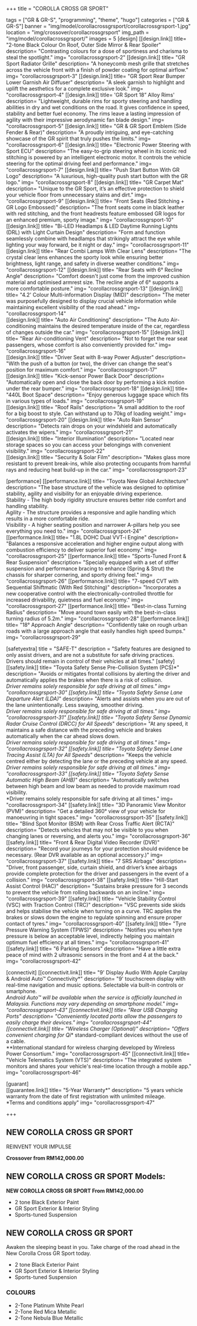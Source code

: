 +++
title = "COROLLA CROSS GR SPORT"

tags = ["GR & GR-S", "programming", "theme", "hugo"]
categories = ["GR & GR-S"]
banner = "img/model/corollacrossgrsport/corollacrossgrsport-1.jpg"
location = "img/crossover/corollacrossgrsport"
img_path = "img/model/corollacrossgrsport/"
images = 5
[design]
   [[design.link]]
     title= "2-tone Black Colour On Roof, Outer Side Mirror & Rear Spoiler"
     description= "Contrasting colours for a dose of sportiness and charisma to steal the spotlight."
     img= "corollacrossgrsport-2"
   [[design.link]]
     title= "GR Sport Radiator Grille"
     description= "A honeycomb mesh grille that stretches across the vehicle front with a finish of powder coating for optimal airflow."
     img= "corollacrossgrsport-3"
   [[design.link]]
     title= "GR Sport Rear Bumper Lower Garnish Air Diffuser"
     description= "A sleek garnish to highlight and uplift the aesthetics for a complete exclusive look."
     img= "corollacrossgrsport-4"
   [[design.link]]
     title= 'GR Sport 18” Alloy Rims'
     description= "Lightweight, durable rims for sporty steering and handling abilities in dry and wet conditions on the road. It gives confidence in speed, stability and better fuel economy. The rims leave a lasting impression of agility with their impressive aerodynamic fan blade design."
     img= "corollacrossgrsport-5"
   [[design.link]]
     title= "GR & GR Sport Emblem (Side Fender & Rear)"
     description= "A proudly intriguing, and eye-catching showcase of the GR spirit that truly pushes the limits."
     img= "corollacrossgrsport-6"
   [[design.link]]
     title= "Electronic Power Steering with Sport ECU"
     description= "The easy-to-grip steering wheel in its iconic red stitching is powered by an intelligent electronic motor. It controls the vehicle steering for the optimal driving feel and performance."
     img= "corollacrossgrsport-7"
   [[design.link]]
     title= "Push Start Button With GR Logo"
     description= "A luxurious, high-quality push start button with the GR logo."
     img= "corollacrossgrsport-8"
   [[design.link]]
     title= "GR Carpet Mat"
     description= "Unique to the GR Sport, it’s an effective protection to shield your vehicle floor from unnecessary stains and dirt."
     img= "corollacrossgrsport-9"
   [[design.link]]
     title= "Front Seats (Red Stitching + GR Logo Embossed)"
     description= "The front seats come in black leather with red stitching, and the front headrests feature embossed GR logos for an enhanced premium, sporty image."
     img= "corollacrossgrsport-10"
   [[design.link]]
     title= "Bi-LED Headlamps & LED Daytime Running Lights (DRL) with Light Curtain Design"
     description= "Form and function seamlessly combine with headlamps that strikingly attract the eye while lighting your way forward, be it night or day."
     img= "corollacrossgrsport-11"
   [[design.link]]
     title= "Rear Combi Lamps With Clear Lens"
     description= "The crystal clear lens enhances the sporty look while ensuring better brightness, light range, and safety in diverse weather conditions."
     img= "corollacrossgrsport-12"
   [[design.link]]
     title= "Rear Seats with 6° Recline Angle"
     description= "Comfort doesn't just come from the improved cushion material and optimised armrest size. The recline angle of 6° supports a more comfortable posture."
     img= "corollacrossgrsport-13"
   [[design.link]]
     title= "4.2' Colour Multi-information Display (MID)"
     description= "The meter was purposefully designed to display crucial vehicle information while maintaining excellent visibility of the road ahead."
     img= "corollacrossgrsport-14"   
   [[design.link]]
     title= "Auto Air Conditioning"
     description= "The Auto Air-conditioning maintains the desired temperature inside of the car, regardless of changes outside the car."
     img= "corollacrossgrsport-15"
   [[design.link]]
     title= "Rear Air-conditioning Vent"
     description= "Not to forget the rear seat passengers, whose comfort is also conveniently provided for."
     img= "corollacrossgrsport-16"  
   [[design.link]]
     title= "Driver Seat with 8-way Power Adjuster"
     description= "With the push of a button (or two), the driver can change the seat's position for maximum comfort."
     img= "corollacrossgrsport-17"   
   [[design.link]]
     title= "Kick-sensor Power Back Door"
     description= "Automatically open and close the back door by performing a kick motion under the rear bumper."
     img= "corollacrossgrsport-18"
   [[design.link]]
     title= "440L Boot Space"
     description= "Enjoy generous luggage space which fits in various types of loads."
     img= "corollacrossgrsport-19"   
   [[design.link]]
     title= "Roof Rails"
     description= "A small addition to the roof for a big boost to style. Can withstand up to 70kg of loading weight."
     img= "corollacrossgrsport-20"
   [[design.link]]
     title= "Auto Rain Sensor"
     description= "Detects rain drops on your windshield and automatically activates the wipers."
     img= "corollacrossgrsport-21"  
   [[design.link]]
     title= "Interior Illumination"
     description= "Located near storage spaces so you can access your belongings with convenient visibility."
     img= "corollacrossgrsport-22"   
   [[design.link]]
     title= "Security & Solar Film"
     description= "Makes glass more resistant to prevent break-ins, while also protecting occupants from harmful rays and reducing heat build-up in the car."
     img= "corollacrossgrsport-23"
     
[performance]
   [[performance.link]]
     title= "Toyota New Global Architecture"
     description= "The base structure of the vehicle was designed to optimise stability, agility and visibility for an enjoyable driving experience.<br>Stability - The high body rigidity structure ensures better ride comfort and handling stability.<br>Agility - The structure provides a responsive and agile handling which results in a more comfortable ride.<br>Visibility - A higher seating position and narrower A-pillars help you see everything you need to."
     img= "corollacrossgrsport-24"
   [[performance.link]]
     title= "1.8L DOHC Dual VVT-i Engine"
     description= "Balances a responsive acceleration and higher engine output along with combustion efficiency to deliver superior fuel economy."
     img= "corollacrossgrsport-25"
   [[performance.link]]
     title= "Sports-Tuned Front & Rear Suspension"
     description= "Specially equipped with a set of stiffer suspension and performance bracing to enhance (Spring & Strut) the chassis for sharper cornering, and sporty driving feel."
     img= "corollacrossgrsport-26"
   [[performance.link]]
     title= "7-speed CVT with Sequential Shiftmatic (With Red Stitching)"
     description= "Incorporates a new cooperative control with the electronically-controlled throttle for increased drivability, quietness and fuel economy."
     img= "corollacrossgrsport-27"
   [[performance.link]]
     title= "Best-in-class Turning Radius"
     description= "Move around town easily with the best-in-class turning radius of 5.2m."
     img= "corollacrossgrsport-28"
   [[performance.link]]
     title= "18° Approach Angle"
     description= "Confidently take on rough urban roads with a large approach angle that easily handles high speed bumps."
     img= "corollacrossgrsport-29"
  

[safetyextra]
  title = "SAFE-T"
  description = "Safety features are designed to only assist drivers, and are not a substitute for safe driving practices. Drivers should remain in control of their vehicles at all times."
[safety]
   [[safety.link]]
     title= "Toyota Safety Sense Pre-Collision System (PCS)*"
     description= "Avoids or mitigates frontal collisions by alerting the driver and automatically applies the brakes when there is a risk of collision.<br>*Driver remains solely responsible for safe driving at all times."
     img= "corollacrossgrsport-30"
   [[safety.link]]
     title= "Toyota Safety Sense Lane Departure Alert (LDA)*"
     description= "Alerts and assists when you are out of the lane unintentionally. Less swaying, smoother driving.<br>*Driver remains solely responsible for safe driving at all times."
     img= "corollacrossgrsport-31"
   [[safety.link]]
     title= "Toyota Safety Sense Dynamic Radar Cruise Control (DRCC) for All Speeds*"
     description= "At any speed, it maintains a safe distance with the preceding vehicle and brakes automatically when the car ahead slows down.<br>*Driver remains solely responsible for safe driving at all times."
     img= "corollacrossgrsport-32"
   [[safety.link]]
     title= "Toyota Safety Sense Lane Tracing Assist (LTA) for All Speeds*"
     description= "Keeps the vehicle centred either by detecting the lane or the preceding vehicle at any speed.<br>*Driver remains solely responsible for safe driving at all times."
     img= "corollacrossgrsport-33"
   [[safety.link]]
     title= "Toyota Safety Sense Automatic High Beam (AHB)*"
     description= "Automatically switches between high beam and low beam as needed to provide maximum road visibility.<br>*Driver remains solely responsible for safe driving at all times."
     img= "corollacrossgrsport-34"
   [[safety.link]]
     title= "3D Panoramic View Monitor (PVM)"
     description= "Get a detailed 360° view of your vehicle for manoeuvring in tight spaces."
     img= "corollacrossgrsport-35"
   [[safety.link]]
     title= "Blind Spot Monitor (BSM) with Rear Cross Traffic Alert (RCTA)"
     description= "Detects vehicles that may not be visible to you when changing lanes or reversing, and alerts you."
     img= "corollacrossgrsport-36"
   [[safety.link]]
     title= "Front & Rear Digital Video Recorder (DVR)"
     description= "Record your journeys for your protection should evidence be necessary. (Rear DVR available as an optional accessory.)"
     img= "corollacrossgrsport-37"
   [[safety.link]]
     title= "7 SRS Airbags"
     description= "Driver, front passenger, side, curtain shield, and driver’s knee airbags provide complete protection for the driver and passengers in the event of a collision."
     img= "corollacrossgrsport-38"
   [[safety.link]]
     title= "Hill-Start Assist Control (HAC)"
     description= "Sustains brake pressure for 3 seconds to prevent the vehicle from rolling backwards on an incline."
     img= "corollacrossgrsport-39"
   [[safety.link]]
     title= "Vehicle Stability Control (VSC) with Traction Control (TRC)"
     description= "VSC prevents side skids and helps stabilise the vehicle when turning on a curve. TRC applies the brakes or slows down the engine to regulate spinning and ensure proper contact of tyres."
     img= "corollacrossgrsport-40"
   [[safety.link]]
     title= "Tyre Pressure Warning System (TPWS)"
     description= "Notifies you when tyre pressure is below an acceptable level, indirectly helping you maintain optimum fuel efficiency at all times."
     img= "corollacrossgrsport-41"
   [[safety.link]]
     title= "6 Parking Sensors"
     description= "Have a little extra peace of mind with 2 ultrasonic sensors in the front and 4 at the back."
     img= "corollacrossgrsport-42"
  

[connectivit]
   [[connectivit.link]]
     title= "9' Display Audio With Apple Carplay & Android Auto™ Connectivity*"
     description= "9' touchscreen display with real-time navigation and music options. Selectable via built-in controls or smartphone.<br>*Android Auto™ will be available when the service is officially launched in Malaysia. Functions may vary depending on smartphone model."
     img= "corollacrossgrsport-43"
   [[connectivit.link]]
     title= "Rear USB Charging Ports"
     description= "Conveniently located ports allow the passengers to easily charge their devices."
     img= "corollacrossgrsport-44"
   [[connectivit.link]]
     title= "Wireless Charger (Optional)"
     description= "Offers convenient charging for Qi** standard-compliant devices without the use of a cable.<br>**International standard for wireless charging developed by Wireless Power Consortium."
     img= "corollacrossgrsport-45"
   [[connectivit.link]]
     title= "Vehicle Telematics System (VTS)"
     description= "The integrated system monitors and shares your vehicle's real-time location through a mobile app."
     img= "corollacrossgrsport-46"
   

[guarant]  
   [[guarantee.link]]
     title= "5-Year Warranty*"
     description= "5 years vehicle warranty from the date of first registration with unlimited mileage.<br>*Terms and conditions apply"
     img= "corollacrossgrsport-47"

+++
## NEW COROLLA CROSS GR SPORT

REINVENT YOUR IMPULSE

**Crossover from RM142,000.00**

## NEW COROLLA CROSS GR SPORT Models:

**NEW COROLLA CROSS GR SPORT  From RM142,000.00**
- 2 tone Black Exterior Paint
- GR Sport Exterior & Interior Styling
- Sports-tuned Suspension
 
## NEW COROLLA CROSS GR SPORT
Awaken the sleeping beast in you. Take charge of the road ahead in the New Corolla Cross GR Sport today.

- 2 tone Black Exterior Paint
- GR Sport Exterior & Interior Styling
- Sports-tuned Suspension


### COLOURS
- 2-Tone Platinum White Pearl
- 2-Tone Red Mica Metallic
- 2-Tone Nebula Blue Metallic
